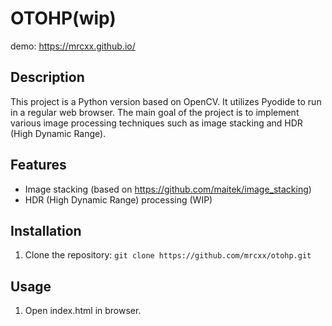 # OTOHP(wip)

demo: https://mrcxx.github.io/

## Description

This project is a Python version based on OpenCV. It utilizes Pyodide to run in a regular web browser. The main goal of the project is to implement various image processing techniques such as image stacking and HDR (High Dynamic Range).

## Features

- Image stacking (based on https://github.com/maitek/image_stacking)
- HDR (High Dynamic Range) processing (WIP)

## Installation

1. Clone the repository: `git clone https://github.com/mrcxx/otohp.git`

## Usage

1. Open index.html in browser.
